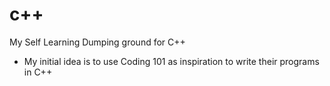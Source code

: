 c++
===

My Self Learning Dumping ground for C++
 - My initial idea is to use Coding 101 as inspiration to write their programs in C++
